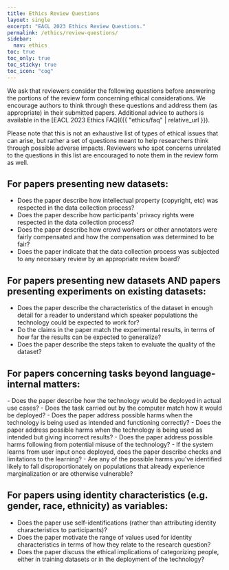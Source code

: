 ```yaml
---
title: Ethics Review Questions
layout: single
excerpt: "EACL 2023 Ethics Review Questions."
permalink: /ethics/review-questions/
sidebar:
  nav: ethics
toc: true
toc_only: true
toc_sticky: true
toc_icon: "cog"
---
```


We ask that reviewers consider the following questions before answering the portions of the review form concerning ethical considerations. We encourage authors to think through these questions and address them (as appropriate) in their submitted papers. Additional advice to authors is available in the [EACL 2023 Ethics FAQ]({{ "ethics/faq" | relative_url }}).

Please note that this is not an exhaustive list of types of ethical issues that can arise, but rather a set of questions meant to help researchers think through possible adverse impacts. Reviewers who spot concerns unrelated to the questions in this list are encouraged to note them in the review form as well.

<h2>For papers presenting new datasets:</h2>

- Does the paper describe how intellectual property (copyright, etc) was respected in the data collection process?
- Does the paper describe how participants’ privacy rights were respected in the data collection process?
- Does the paper describe how crowd workers or other annotators were fairly compensated and how the compensation was determined to be fair?
- Does the paper indicate that the data collection process was subjected to any necessary review by an appropriate review board?

<h2>For papers presenting new datasets AND papers presenting experiments on existing datasets:</h2>

- Does the paper describe the characteristics of the dataset in enough detail for a reader to understand which speaker populations the technology could be expected to work for?
- Do the claims in the paper match the experimental results, in terms of how far the results can be expected to generalize?
- Does the paper describe the steps taken to evaluate the quality of the dataset?

<h2>For papers concerning tasks beyond language-internal matters:</h2>
- Does the paper describe how the technology would be deployed in actual use cases?
- Does the task carried out by the computer match how it would be deployed?
- Does the paper address possible harms when the technology is being used as intended and functioning correctly?
- Does the paper address possible harms when the technology is being used as intended but giving incorrect results?
- Does the paper address possible harms following from potential misuse of the technology?
- If the system learns from user input once deployed, does the paper describe checks and limitations to the learning?
- Are any of the possible harms you’ve identified likely to fall disproportionately on populations that already experience marginalization or are otherwise vulnerable?

<h2>For papers using identity characteristics (e.g. gender, race, ethnicity) as variables:</h2>

- Does the paper use self-identifications (rather than attributing identity characteristics to participants)?
- Does the paper motivate the range of values used for identity characteristics in terms of how they relate to the research question?
- Does the paper discuss the ethical implications of categorizing people, either in training datasets or in the deployment of the technology?